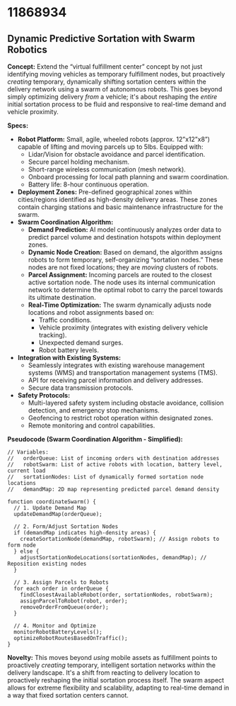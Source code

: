 # 11868934

## Dynamic Predictive Sortation with Swarm Robotics

**Concept:**  Extend the “virtual fulfillment center” concept by not just identifying moving vehicles as temporary fulfillment nodes, but proactively *creating* temporary, dynamically shifting sortation centers within the delivery network using a swarm of autonomous robots. This goes beyond simply optimizing delivery *from* a vehicle; it's about reshaping the *entire* initial sortation process to be fluid and responsive to real-time demand and vehicle proximity.

**Specs:**

*   **Robot Platform:** Small, agile, wheeled robots (approx. 12”x12”x8”) capable of lifting and moving parcels up to 5lbs. Equipped with:
    *   Lidar/Vision for obstacle avoidance and parcel identification.
    *   Secure parcel holding mechanism.
    *   Short-range wireless communication (mesh network).
    *   Onboard processing for local path planning and swarm coordination.
    *   Battery life: 8-hour continuous operation.
*   **Deployment Zones:** Pre-defined geographical zones within cities/regions identified as high-density delivery areas. These zones contain charging stations and basic maintenance infrastructure for the swarm.
*   **Swarm Coordination Algorithm:**
    *   **Demand Prediction:**  AI model continuously analyzes order data to predict parcel volume and destination hotspots within deployment zones.
    *   **Dynamic Node Creation:** Based on demand, the algorithm assigns robots to form temporary, self-organizing “sortation nodes.” These nodes are not fixed locations; they are *moving* clusters of robots.
    *   **Parcel Assignment:**  Incoming parcels are routed to the closest active sortation node.  The node uses its internal communication network to determine the optimal robot to carry the parcel towards its ultimate destination.
    *   **Real-Time Optimization:** The swarm dynamically adjusts node locations and robot assignments based on:
        *   Traffic conditions.
        *   Vehicle proximity (integrates with existing delivery vehicle tracking).
        *   Unexpected demand surges.
        *   Robot battery levels.
*   **Integration with Existing Systems:**
    *   Seamlessly integrates with existing warehouse management systems (WMS) and transportation management systems (TMS).
    *   API for receiving parcel information and delivery addresses.
    *   Secure data transmission protocols.
*   **Safety Protocols:**
    *   Multi-layered safety system including obstacle avoidance, collision detection, and emergency stop mechanisms.
    *   Geofencing to restrict robot operation within designated zones.
    *   Remote monitoring and control capabilities.

**Pseudocode (Swarm Coordination Algorithm - Simplified):**

```
// Variables:
//   orderQueue: List of incoming orders with destination addresses
//   robotSwarm: List of active robots with location, battery level, current load
//   sortationNodes: List of dynamically formed sortation node locations
//   demandMap: 2D map representing predicted parcel demand density

function coordinateSwarm() {
  // 1. Update Demand Map
  updateDemandMap(orderQueue);

  // 2. Form/Adjust Sortation Nodes
  if (demandMap indicates high-density areas) {
    createSortationNode(demandMap, robotSwarm); // Assign robots to form node
  } else {
    adjustSortationNodeLocations(sortationNodes, demandMap); // Reposition existing nodes
  }

  // 3. Assign Parcels to Robots
  for each order in orderQueue {
    findClosestAvailableRobot(order, sortationNodes, robotSwarm);
    assignParcelToRobot(robot, order);
    removeOrderFromQueue(order);
  }

  // 4. Monitor and Optimize
  monitorRobotBatteryLevels();
  optimizeRobotRoutesBasedOnTraffic();
}
```

**Novelty:** This moves beyond *using* mobile assets as fulfillment points to proactively *creating* temporary, intelligent sortation networks *within* the delivery landscape. It's a shift from reacting to delivery location to proactively reshaping the initial sortation process itself. The swarm aspect allows for extreme flexibility and scalability, adapting to real-time demand in a way that fixed sortation centers cannot.